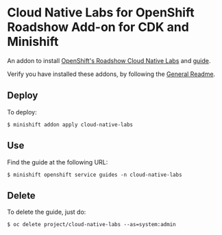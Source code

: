 # Cloud Native Labs for OpenShift Roadshow Add-on for CDK and Minishift
An addon to install [OpenShift's Roadshow Cloud Native Labs](https://github.com/openshift-labs/cloud-native-labs) and [guide](https://github.com/openshift-labs/cloud-native-guides).

Verify you have installed these addons, by following the [General Readme](https://github.com/minishift/minishift-addons#download-and-use-community-add-ons).

## Deploy 
To deploy:

```
$ minishift addon apply cloud-native-labs
```

## Use
Find the guide at the following URL:

```
$ minishift openshift service guides -n cloud-native-labs
```

## Delete
To delete the guide, just do:

```
$ oc delete project/cloud-native-labs --as=system:admin
```